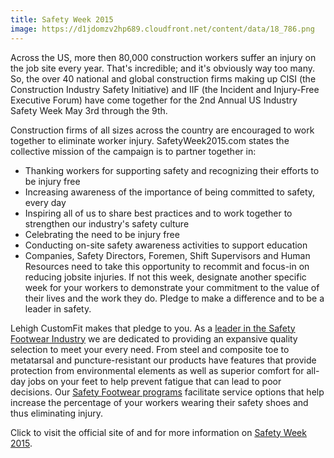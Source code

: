 ```yaml
---
title: Safety Week 2015
image: https://d1jdomzv2hp689.cloudfront.net/content/data/18_786.png
---
```

Across the US, more then 80,000 construction workers suffer an injury on the job site every year. That's incredible; and it's obviously way too many. So, the over 40 national and global construction firms making up CISI (the Construction Industry Safety Initiative) and IIF (the Incident and Injury-Free Executive Forum) have come together for the 2nd Annual US Industry Safety Week May 3rd through the 9th.

Construction firms of all sizes across the country are encouraged to work together to eliminate worker injury. SafetyWeek2015.com states the collective mission of the campaign is to partner together in:

* Thanking workers for supporting safety and recognizing their efforts to be injury free
* Increasing awareness of the importance of being committed to safety, every day
* Inspiring all of us to share best practices and to work together to strengthen our industry's safety culture
* Celebrating the need to be injury free
* Conducting on-site safety awareness activities to support education
* Companies, Safety Directors, Foremen, Shift Supervisors and Human Resources need to take this opportunity to recommit and focus-in on reducing jobsite injuries. If not this week, designate another specific week for your workers to demonstrate your commitment to the value of their lives and the work they do. Pledge to make a difference and to be a leader in safety.

Lehigh CustomFit makes that pledge to you. As a [leader in the Safety Footwear Industry](http://www.customfit.me/whoweare) we are dedicated to providing an expansive quality selection to meet your every need. From steel and composite toe to metatarsal and puncture-resistant our products have features that provide protection from environmental elements as well as superior comfort for all-day jobs on your feet to help prevent fatigue that can lead to poor decisions. Our [Safety Footwear programs](http://www.customfit.me/customfit/default.aspx) facilitate service options that help increase the percentage of your workers wearing their safety shoes and thus eliminating injury.

Click to visit the official site of and for more information on [Safety Week 2015](http://www.safetyweek2015.com/).
